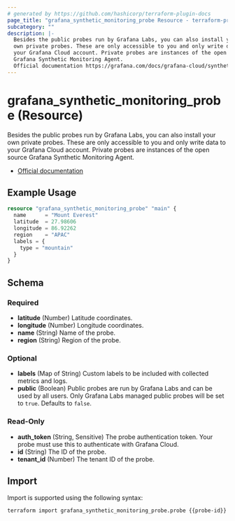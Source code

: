 ```yaml
---
# generated by https://github.com/hashicorp/terraform-plugin-docs
page_title: "grafana_synthetic_monitoring_probe Resource - terraform-provider-grafana"
subcategory: ""
description: |-
  Besides the public probes run by Grafana Labs, you can also install your
  own private probes. These are only accessible to you and only write data to
  your Grafana Cloud account. Private probes are instances of the open source
  Grafana Synthetic Monitoring Agent.
  Official documentation https://grafana.com/docs/grafana-cloud/synthetic-monitoring/private-probes/
---
```


# grafana_synthetic_monitoring_probe (Resource)

Besides the public probes run by Grafana Labs, you can also install your
own private probes. These are only accessible to you and only write data to
your Grafana Cloud account. Private probes are instances of the open source
Grafana Synthetic Monitoring Agent.

* [Official documentation](https://grafana.com/docs/grafana-cloud/synthetic-monitoring/private-probes/)

## Example Usage

```terraform
resource "grafana_synthetic_monitoring_probe" "main" {
  name      = "Mount Everest"
  latitude  = 27.98606
  longitude = 86.92262
  region    = "APAC"
  labels = {
    type = "mountain"
  }
}
```

<!-- schema generated by tfplugindocs -->
## Schema

### Required

- **latitude** (Number) Latitude coordinates.
- **longitude** (Number) Longitude coordinates.
- **name** (String) Name of the probe.
- **region** (String) Region of the probe.

### Optional

- **labels** (Map of String) Custom labels to be included with collected metrics and logs.
- **public** (Boolean) Public probes are run by Grafana Labs and can be used by all users. Only Grafana Labs managed public probes will be set to `true`. Defaults to `false`.

### Read-Only

- **auth_token** (String, Sensitive) The probe authentication token. Your probe must use this to authenticate with Grafana Cloud.
- **id** (String) The ID of the probe.
- **tenant_id** (Number) The tenant ID of the probe.

## Import

Import is supported using the following syntax:

```shell
terraform import grafana_synthetic_monitoring_probe.probe {{probe-id}}
```

